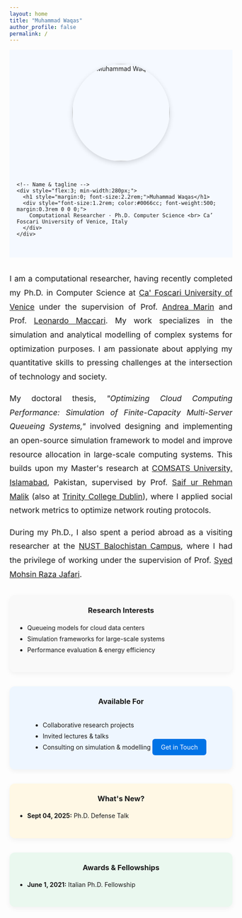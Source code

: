```yaml
---
layout: home
title: "Muhammad Waqas"
author_profile: false
permalink: /
---
```


<!-- HERO SECTION -->
<div style="background:#f5f9ff; padding:2rem 1rem; margin-bottom:2rem;">
  <div style="display:flex; flex-wrap:wrap; align-items:center; gap:2rem; max-width:1000px; margin:0 auto;">
    <!-- Photo -->
    <div style="flex:1; min-width:220px; text-align:center;">
      <img src="{{ site.baseurl }}/images/profile.jpg"
           alt="Muhammad Waqas"
           style="width:220px; height:auto; border-radius:50%; box-shadow:0 4px 12px rgba(0,0,0,0.15);">
    </div>

    <!-- Name & tagline -->
    <div style="flex:3; min-width:280px;">
      <h1 style="margin:0; font-size:2.2rem;">Muhammad Waqas</h1>
      <div style="font-size:1.2rem; color:#0066cc; font-weight:500; margin:0.3rem 0 0 0;">
        Computational Researcher · Ph.D. Computer Science <br> Ca’ Foscari University of Venice, Italy
      </div>
    </div>
  </div>
</div>

<!-- INTRO SECTION -->
<div style="max-width:900px; margin:2rem auto; font-size:1.1rem; line-height:1.8; text-align:justify;">
  <p>
    I am a computational researcher, having recently completed my Ph.D. in Computer Science at
    <a href="https://www.unive.it/">Ca' Foscari University of Venice</a> under the supervision of
    Prof. <a href="https://www.unive.it/data/people/5592332">Andrea Marin</a> and
    Prof. <a href="https://www.unive.it/data/people/21550550">Leonardo Maccari</a>.
    My work specializes in the simulation and analytical modelling of complex systems for optimization purposes.
    I am passionate about applying my quantitative skills to pressing challenges at the intersection of technology and society.
  </p>

  <p>
    My doctoral thesis,
    <em>"Optimizing Cloud Computing Performance: Simulation of Finite-Capacity Multi-Server Queueing Systems,"</em>
    involved designing and implementing an open-source simulation framework to model and improve resource allocation in large-scale computing systems.
    This builds upon my Master's research at
    <a href="https://islamabad.comsats.edu.pk/">COMSATS University, Islamabad</a>, Pakistan,
    supervised by Prof. <a href="https://ww2.comsats.edu.pk/faculty/FacultyDetails.aspx?Uid=280">Saif ur Rehman Malik</a>
    (also at <a href="https://www.tcd.ie/scss/people/academic-staff/sumalik/">Trinity College Dublin</a>),
    where I applied social network metrics to optimize network routing protocols.
  </p>

  <p>
    During my Ph.D., I also spent a period abroad as a visiting researcher at the
    <a href="https://nbc.nust.edu.pk/">NUST Balochistan Campus</a>, where I had the privilege of working under the supervision of
    Prof. <a href="https://nbc.nust.edu.pk/faculty/muhammad-mohsin-raza-jafri/">Syed Mohsin Raza Jafari</a>.
  </p>
</div>

<!-- ROW 1: Research + Available -->
<div style="display:flex; flex-wrap:wrap; gap:2rem; margin:2rem auto; max-width:900px;">
  <div style="flex:1; min-width:250px; background:#f9f9f9; padding:1.5rem; border-radius:12px; box-shadow:0 4px 12px rgba(0,0,0,0.05);">
    <h3 style="margin-top:0; text-align:center;">Research Interests</h3>
    <ul style="padding-left:1rem; line-height:1.8;">
      <li>Queueing models for cloud data centers</li>
      <li>Simulation frameworks for large-scale systems</li>
      <li>Performance evaluation &amp; energy efficiency</li>
    </ul>
  </div>

  <div style="flex:1; min-width:250px; background:#eef6ff; padding:1.5rem; border-radius:12px; box-shadow:0 4px 12px rgba(0,0,0,0.05); text-align:center;">
    <h3 style="margin-top:0;">Available For</h3>
    <ul style="padding-left:1rem; text-align:left; line-height:1.8; display:inline-block;">
      <li>Collaborative research projects</li>
      <li>Invited lectures &amp; talks</li>
      <li>Consulting on simulation &amp; modelling</li>
    </ul>
    <a href="/contact/" class="btn" style="display:inline-block; margin-top:1rem; background:#0073e6; color:#fff; padding:0.6rem 1.2rem; border-radius:6px; text-decoration:none;">Get in Touch</a>
  </div>
</div>

<!-- ROW 2: What's New + Awards -->
<div style="display:flex; flex-wrap:wrap; gap:2rem; margin:2rem auto; max-width:900px;">
  <div style="flex:1; min-width:250px; background:#fff8e5; padding:1.5rem; border-radius:12px; box-shadow:0 4px 12px rgba(0,0,0,0.05);">
    <h3 style="margin-top:0; text-align:center;">What's New?</h3>
    <ul style="padding-left:1rem; line-height:1.8;">
      <li><strong>Sept 04, 2025:</strong> Ph.D. Defense Talk</li>
      <!-- add more items as needed -->
    </ul>
  </div>

  <div style="flex:1; min-width:250px; background:#eaf8ef; padding:1.5rem; border-radius:12px; box-shadow:0 4px 12px rgba(0,0,0,0.05);">
    <h3 style="margin-top:0; text-align:center;">Awards &amp; Fellowships</h3>
    <ul style="padding-left:1rem; line-height:1.8;">
      <li><strong>June 1, 2021:</strong> Italian Ph.D. Fellowship</li>
      <!-- add more items as needed -->
    </ul>
  </div>
</div>

